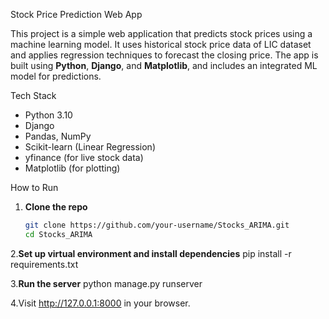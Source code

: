 Stock Price Prediction Web App

This project is a simple web application that predicts stock prices using a machine learning model. It uses historical stock price data of LIC dataset and applies regression techniques to forecast the closing price. The app is built using **Python**, **Django**, and **Matplotlib**, and includes an integrated ML model for predictions.

Tech Stack

- Python 3.10
- Django
- Pandas, NumPy
- Scikit-learn (Linear Regression)
- yfinance (for live stock data)
- Matplotlib (for plotting)

How to Run

1. **Clone the repo**
   ```bash
   git clone https://github.com/your-username/Stocks_ARIMA.git
   cd Stocks_ARIMA
   
2.**Set up virtual environment and install dependencies**
pip install -r requirements.txt

3.**Run the server**
python manage.py runserver

4.Visit http://127.0.0.1:8000 in your browser.
